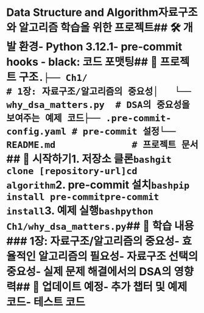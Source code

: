 # Data Structure and Algorithm자료구조와 알고리즘 학습을 위한 프로젝트## 🛠️ 개발 환경- Python 3.12.1- pre-commit hooks  - black: 코드 포맷팅## 📁 프로젝트 구조```.├── Ch1/                    # 1장: 자료구조/알고리즘의 중요성│   └── why_dsa_matters.py  # DSA의 중요성을 보여주는 예제 코드├── .pre-commit-config.yaml # pre-commit 설정└── README.md              # 프로젝트 문서```## 🚀 시작하기1. 저장소 클론```bashgit clone [repository-url]cd algorithm```2. pre-commit 설치```bashpip install pre-commitpre-commit install```3. 예제 실행```bashpython Ch1/why_dsa_matters.py```## 📝 학습 내용### 1장: 자료구조/알고리즘의 중요성- 효율적인 알고리즘의 필요성- 자료구조 선택의 중요성- 실제 문제 해결에서의 DSA의 영향력## 🔄 업데이트 예정- 추가 챕터 및 예제 코드- 테스트 코드
